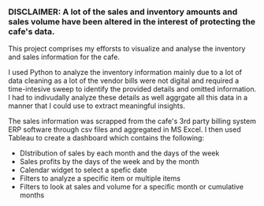 ### DISCLAIMER: A lot of the sales and inventory amounts and sales volume have been altered in the interest of protecting the cafe's data.

This project comprises my efforsts to visualize and analyse the inventory and sales information for the cafe. 


I used Python to analyze the inventory information mainly due to a lot of data cleaning as a lot of the vendor bills were not digital and required a time-intesive sweep to identify the provided details and omitted information. 
I had to indivudally analyze these details as well aggrgate all this data in a manner that I could use to extract meaningful insights.


The sales information was scrapped from the cafe's 3rd party billing system ERP software through csv files and aggregated in MS Excel. I then used Tableau to create a dashboard which contains the following:
* DIstribution of sales by each month and the days of the week
* Sales profits by the days of the week and by the month
* Calendar widget to select a spefic date
* Filters to analyze a specific item or multiple items
* Filters to look at sales and volume for a specific month or cumulative months
